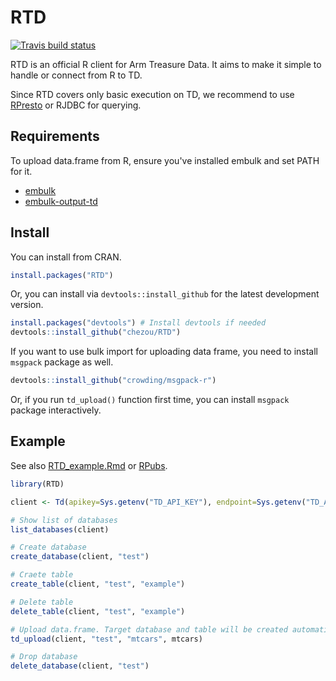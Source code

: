 # RTD

[![Travis build status](https://travis-ci.org/chezou/RTD.svg?branch=master)](https://travis-ci.org/chezou/RTD)

RTD is an official R client for Arm Treasure Data. It aims to make it simple to handle or connect from R to TD.

Since RTD covers only basic execution on TD, we recommend to use [RPresto](https://github.com/prestodb/RPresto) or RJDBC for querying.

## Requirements

To upload data.frame from R, ensure you've installed embulk and set PATH for it.

- [embulk](https://www.embulk.org/)
- [embulk-output-td](https://github.com/treasure-data/embulk-output-td)

## Install

You can install from CRAN.

```R
install.packages("RTD")
```

Or, you can install via `devtools::install_github` for the latest development version.

```R
install.packages("devtools") # Install devtools if needed
devtools::install_github("chezou/RTD")
```

If you want to use bulk import for uploading data frame, you need to install `msgpack` package as well.

```R
devtools::install_github("crowding/msgpack-r")
```

Or, if you run `td_upload()` function first time, you can install `msgpack` package interactively.

## Example

See also [RTD_example.Rmd](https://github.com/chezou/RTD/blob/master/RTD_example.Rmd) or [RPubs](https://rpubs.com/chezou/TD-from-RPresto-RTD).

```R
library(RTD)

client <- Td(apikey=Sys.getenv("TD_API_KEY"), endpoint=Sys.getenv("TD_API_SERVER"))

# Show list of databases
list_databases(client)

# Create database
create_database(client, "test")

# Craete table
create_table(client, "test", "example")

# Delete table
delete_table(client, "test", "example")

# Upload data.frame. Target database and table will be created automatically.
td_upload(client, "test", "mtcars", mtcars)

# Drop database
delete_database(client, "test")
```
